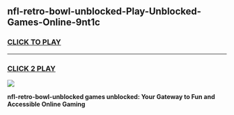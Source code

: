 
## nfl-retro-bowl-unblocked-Play-Unblocked-Games-Online-9nt1c
<h3>
<a href="https://premium76.site?title=nfl-retro-bowl-unblocked&ref=25A">CLICK TO PLAY</a></h3>
<hr>

<h3>
<a href="https://premium76.site?title=nfl-retro-bowl-unblocked&ref=25A">CLICK 2 PLAY</a>
  
</h3>

<a href="https://premium76.site?title=nfl-retro-bowl-unblocked&ref=25A"><img src="https://clearcache.store/games.png"></a>


**nfl-retro-bowl-unblocked games unblocked: Your Gateway to Fun and Accessible Online Gaming**

